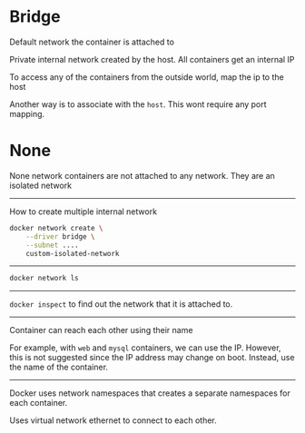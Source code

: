 # Bridge
Default network the container is attached to

Private internal network created by the host.
All containers get an internal IP

To access any of the containers from the outside world, map the ip to the host

Another way is to associate with the `host`. This wont require any port mapping.

# None
None network containers are not attached to any network. They are an isolated network

---

How to create multiple internal network

```bash
docker network create \
	--driver bridge \
	--subnet ....
	custom-isolated-network
```

---

```bash
docker network ls
```

---

`docker inspect` to find out the network that it is attached to.

---

Container can reach each other using their name

For example, with `web` and `mysql` containers, we can use the IP. However, this is not suggested since the IP address may change on boot. Instead, use the name of the container.

---

Docker uses network namespaces that creates a separate namespaces for each container.

Uses virtual network ethernet to connect to each other.